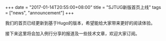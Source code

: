 +++
date = "2017-01-14T20:55:00+08:00"
title = "SJTUG新版首页上线"
tags = ["news", "announcement"]
+++

我们的首页已经更新到基于Hugo的版本，希望能给大家带来更好的阅读体验。

接下来这里将会加入例行分享的报道及一些技术文章，欢迎大家订阅。
